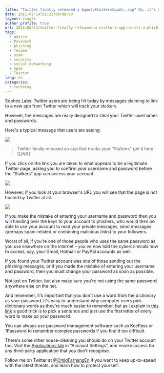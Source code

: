 ```yaml
---
title: "Twitter finally released a &quot;Stalkers&quot; app? No, it's a phishing scam"
date: 2011-08-14T21:21:00+00:00
layout: single
author_profile: true
url: 2011/08/14/twitter-finally-released-a-stalkers-app-no-its-a-phishing-scam/
tags:
  - advice
  - Password
  - phishing
  - review
  - scam
  - security
  - social networking
  - spam
  - Twitter
lang: en
categories: 
  - techblog
---
```

Sophos Labs: Twitter users are being hit today by messages claiming to link to a new app from Twitter which will track your stalkers.

However, the messages are really designed to steal your Twitter usernames and passwords.

Here's a typical message that users are seeing:

[![](http://1.bp.blogspot.com/-IIngieAPmLM/TkgzUstoLpI/AAAAAAAAD9s/fVtBZhwDZ_o/s400/twitter-stalkers.jpg)](http://1.bp.blogspot.com/-IIngieAPmLM/TkgzUstoLpI/AAAAAAAAD9s/fVtBZhwDZ_o/s1600/twitter-stalkers.jpg)

> Twitter finally released an app that tracks your “Stalkers” get it here \[LINK\]

If you click on the link you are taken to what appears to be a legitimate Twitter page, asking you to confirm your username and password before the “Stalkers” app can access your account.

[![](http://4.bp.blogspot.com/-FW6K8T_f668/TkgzjS6xA5I/AAAAAAAAD90/lCh23AIBLas/s400/twitter-stalkers-site.jpg)](http://4.bp.blogspot.com/-FW6K8T_f668/TkgzjS6xA5I/AAAAAAAAD90/lCh23AIBLas/s1600/twitter-stalkers-site.jpg)

However, if you look at your browser's URL you will see that the page is not hosted by Twitter at all.

[![](http://4.bp.blogspot.com/-CxX8YDiPfF0/Tkgzg-pnxoI/AAAAAAAAD9w/4_tkVteZnYc/s400/twitter-stalkers-url.jpg)](http://4.bp.blogspot.com/-CxX8YDiPfF0/Tkgzg-pnxoI/AAAAAAAAD9w/4_tkVteZnYc/s1600/twitter-stalkers-url.jpg)

If you make the mistake of entering your username and password then you will handing over the keys to your account to phishers, who would then be able to use your account to read your private messages, send messages (perhaps spam-related or containing malicious links) to your followers.

Worst of all, if you're one of those people who uses the same password as you use elsewhere on the internet – you've now told the cybercriminals how to access, say, your Gmail, Hotmail or PayPal accounts as well.

If you found your Twitter account was one of those sending out the phishing messages, or if you made the mistake of entering your username and password, then you must change your password as soon as possible.

Not just on Twitter, but also make sure you're not using the same password anywhere else on the net.

And remember, it's important that you don't use a word from the dictionary as your password. It's easy to understand why computer users pick dictionary words as they're much easier to remember, but as I explain in [this link](/en/knowledge-base/security/passwords) a good trick is to pick a sentence and just use the first letter of every word to make up your password.

You can always use password management software such as KeePass or 1Password to remember complex passwords if you find it too difficult.

There's some other house-cleaning you should do on your Twitter account too. Visit the [Applications tab](http://twitter.com/settings/applications) in “Account Settings”, and revoke access for any third-party application that you don't recognise.

Follow me on Twitter at [@OmidFarhangEn](https://twitter.com/OmidFarhangEn) if you want to keep up-to-speed with the latest threats, and learn how to protect yourself.